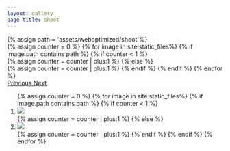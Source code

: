 ```yaml
---
layout: gallery
page-title: shoot
---
```

<!-- Carousel with Thumbnails -->
<div id="background-carousel">
    <div id="myCarousel" class="carousel slide" data-ride="carousel" data-pause="null">
    {% assign path = 'assets/weboptimized/shoot'%}
      	<!-- Wrapper for slides -->
      	<div class="carousel-inner">
      	{% assign counter = 0 %}
		{% for image in site.static_files%}
			{% if image.path contains path %}
				{% if counter < 1 %}
				<div class="item active" style="background-image:url({{image.path}})"></div>
				{% assign counter = counter | plus:1 %}
				{% else %}
				<div class="item" style="background-image:url({{image.path}})"></div>
				{% assign counter = counter | plus:1 %}
				{% endif %}
			{% endif %}
		{% endfor %}
      	</div>
		<!-- Controls -->
	    <a class="left carousel-control" href="#myCarousel" role="button" data-slide="prev">
	    	<span class="glyphicon glyphicon-chevron-left" aria-hidden="true"></span>
	    	<span class="sr-only">Previous</span>
	    </a>
	    <a class="right carousel-control" href="#myCarousel" role="button" data-slide="next">
	    	<span class="glyphicon glyphicon-chevron-right" aria-hidden="true"></span>
	    	<span class="sr-only">Next</span>
	    </a>
	    <!-- Indicators -->
	  	<ol class="carousel-indicators">
	  	{% assign counter = 0 %}
	  	{% for image in site.static_files%}
			{% if image.path contains path %}
			  	{% if counter < 1 %}
			    <li data-target="#myCarousel" data-slide-to="{{counter}}" class="active">
			    	<img src="{{image.path}}">
			    </li>
			  	{% assign counter = counter | plus:1 %}
			  	{% else %}
			    <li data-target="#myCarousel" data-slide-to="{{counter}}">
			    	<img src="{{image.path}}">
			    </li>
			  	{% assign counter = counter | plus:1 %}
			  	{% endif %}
		  	{% endif %}
	  	{% endfor %}
	  	</ol>
	</div>
</div>